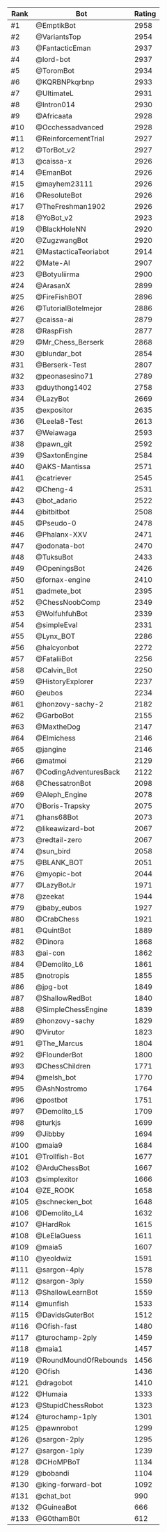 Rank|Bot|Rating
---|---|---
#1|@EmptikBot|2958
#2|@VariantsTop|2954
#3|@FantacticEman|2937
#4|@lord-bot|2937
#5|@ToromBot|2934
#6|@KQRBNPkqrbnp|2933
#7|@UltimateL|2931
#8|@Intron014|2930
#9|@Africaata|2928
#10|@Occhessadvanced|2928
#11|@ReinforcementTrial|2927
#12|@TorBot_v2|2927
#13|@caissa-x|2926
#14|@EmanBot|2926
#15|@mayhem23111|2926
#16|@ResoluteBot|2926
#17|@TheFreshman1902|2926
#18|@YoBot_v2|2923
#19|@BlackHoleNN|2920
#20|@ZugzwangBot|2920
#21|@MastacticaTeoriabot|2914
#22|@Mate-AI|2907
#23|@Botyuliirma|2900
#24|@ArasanX|2899
#25|@FireFishBOT|2896
#26|@TutorialBotelmejor|2886
#27|@caissa-ai|2879
#28|@RaspFish|2877
#29|@Mr_Chess_Berserk|2868
#30|@blundar_bot|2854
#31|@Berserk-Test|2807
#32|@peonasesino71|2789
#33|@duythong1402|2758
#34|@LazyBot|2669
#35|@expositor|2635
#36|@Leela8-Test|2613
#37|@Weiawaga|2593
#38|@pawn_git|2592
#39|@SaxtonEngine|2584
#40|@AKS-Mantissa|2571
#41|@catriever|2545
#42|@Cheng-4|2531
#43|@bot_adario|2522
#44|@bitbitbot|2508
#45|@Pseudo-0|2478
#46|@Phalanx-XXV|2471
#47|@odonata-bot|2470
#48|@TuksuBot|2433
#49|@OpeningsBot|2426
#50|@fornax-engine|2410
#51|@admete_bot|2395
#52|@ChessNoobComp|2349
#53|@WolfuhfuhBot|2339
#54|@simpleEval|2331
#55|@Lynx_BOT|2286
#56|@halcyonbot|2272
#57|@FataliiBot|2256
#58|@Calvin_Bot|2250
#59|@HistoryExplorer|2237
#60|@eubos|2234
#61|@honzovy-sachy-2|2182
#62|@GarboBot|2155
#63|@MaxtheDog|2147
#64|@Elmichess|2146
#65|@jangine|2146
#66|@matmoi|2129
#67|@CodingAdventuresBack|2122
#68|@ChessatronBot|2098
#69|@Aleph_Engine|2078
#70|@Boris-Trapsky|2075
#71|@hans68Bot|2073
#72|@likeawizard-bot|2067
#73|@redtail-zero|2067
#74|@sun_bird|2058
#75|@BLANK_BOT|2051
#76|@myopic-bot|2044
#77|@LazyBotJr|1971
#78|@zeekat|1944
#79|@baby_eubos|1927
#80|@CrabChess|1921
#81|@QuintBot|1889
#82|@Dinora|1868
#83|@ai-con|1862
#84|@Demolito_L6|1861
#85|@notropis|1855
#86|@jpg-bot|1849
#87|@ShallowRedBot|1840
#88|@SimpleChessEngine|1839
#89|@honzovy-sachy|1829
#90|@Virutor|1823
#91|@The_Marcus|1804
#92|@FlounderBot|1800
#93|@ChessChildren|1771
#94|@melsh_bot|1770
#95|@AshNostromo|1764
#96|@postbot|1751
#97|@Demolito_L5|1709
#98|@turkjs|1699
#99|@Jibbby|1694
#100|@maia9|1684
#101|@Trollfish-Bot|1677
#102|@ArduChessBot|1667
#103|@simplexitor|1666
#104|@ZE_ROOK|1658
#105|@schnecken_bot|1648
#106|@Demolito_L4|1632
#107|@HardRok|1615
#108|@LeElaGuess|1611
#109|@maia5|1607
#110|@yeoldwiz|1591
#111|@sargon-4ply|1578
#112|@sargon-3ply|1559
#113|@ShallowLearnBot|1559
#114|@munfish|1533
#115|@DavidsGuterBot|1512
#116|@Ofish-fast|1480
#117|@turochamp-2ply|1459
#118|@maia1|1457
#119|@RoundMoundOfRebounds|1456
#120|@Ofish|1436
#121|@dragobot|1410
#122|@Humaia|1333
#123|@StupidChessRobot|1323
#124|@turochamp-1ply|1301
#125|@pawnrobot|1299
#126|@sargon-2ply|1295
#127|@sargon-1ply|1239
#128|@CHoMPBoT|1134
#129|@bobandi|1104
#130|@king-forward-bot|1092
#131|@chat_bot|990
#132|@GuineaBot|666
#133|@G0thamB0t|612
